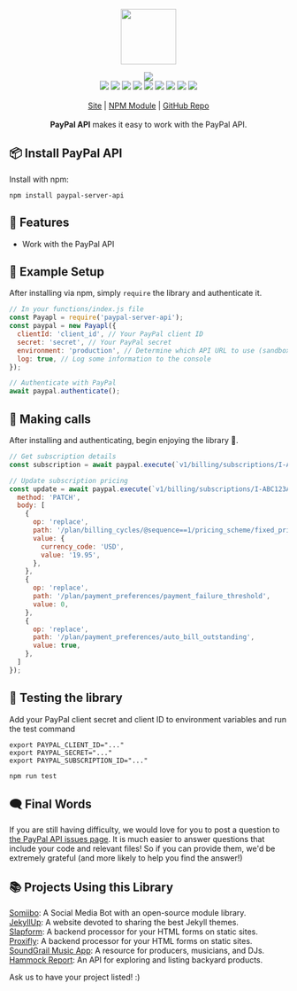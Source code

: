 <p align="center">
  <a href="https://itwcreativeworks.com">
    <img src="https://cdn.itwcreativeworks.com/assets/itw-creative-works/images/logo/itw-creative-works-brandmark-black-x.svg" width="100px">
  </a>
</p>

<p align="center">
  <img src="https://img.shields.io/github/package-json/v/itw-creative-works/paypal-server-api.svg">
  <br>
  <img src="https://img.shields.io/librariesio/release/npm/paypal-server-api.svg">
  <img src="https://img.shields.io/bundlephobia/min/paypal-server-api.svg">
  <img src="https://img.shields.io/codeclimate/maintainability-percentage/itw-creative-works/paypal-server-api.svg">
  <img src="https://img.shields.io/npm/dm/paypal-server-api.svg">
  <img src="https://img.shields.io/node/v/paypal-server-api.svg">
  <img src="https://img.shields.io/website/https/itwcreativeworks.com.svg">
  <img src="https://img.shields.io/github/license/itw-creative-works/paypal-server-api.svg">
  <img src="https://img.shields.io/github/contributors/itw-creative-works/paypal-server-api.svg">
  <img src="https://img.shields.io/github/last-commit/itw-creative-works/paypal-server-api.svg">
  <br>
  <br>
  <a href="https://itwcreativeworks.com">Site</a> | <a href="https://www.npmjs.com/package/paypal-server-api">NPM Module</a> | <a href="https://github.com/itw-creative-works/paypal-server-api">GitHub Repo</a>
  <br>
  <br>
  <strong>PayPal API</strong> makes it easy to work with the PayPal API.
</p>

## 📦 Install PayPal API
Install with npm:
```shell
npm install paypal-server-api
```

## 🦄 Features
* Work with the PayPal API

## 📘 Example Setup
After installing via npm, simply `require` the library and authenticate it.
```js
// In your functions/index.js file
const Payapl = require('paypal-server-api');
const paypal = new Payapl({
  clientId: 'client_id', // Your PayPal client ID
  secret: 'secret', // Your PayPal secret
  environment: 'production', // Determine which API URL to use (sandbox OR production)
  log: true, // Log some information to the console
});

// Authenticate with PayPal
await paypal.authenticate();
```

## 🚀 Making calls
After installing and authenticating, begin enjoying the library 🧰.
```js
// Get subscription details
const subscription = await paypal.execute(`v1/billing/subscriptions/I-ABC123ABC123`);

// Update subscription pricing
const update = await paypal.execute(`v1/billing/subscriptions/I-ABC123ABC123`, {
  method: 'PATCH',
  body: [
    {
      op: 'replace',
      path: '/plan/billing_cycles/@sequence==1/pricing_scheme/fixed_price',
      value: {
        currency_code: 'USD',
        value: '19.95',
      },
    },
    {
      op: 'replace',
      path: '/plan/payment_preferences/payment_failure_threshold',
      value: 0,
    },
    {
      op: 'replace',
      path: '/plan/payment_preferences/auto_bill_outstanding',
      value: true,
    },
  ]
});
```

## 🧪 Testing the library
Add your PayPal client secret and client ID to environment variables and run the test command
```shell
export PAYPAL_CLIENT_ID="..."
export PAYPAL_SECRET="..."
export PAYPAL_SUBSCRIPTION_ID="..."

npm run test
```


## 🗨️ Final Words
If you are still having difficulty, we would love for you to post a question to [the PayPal API issues page](https://github.com/itw-creative-works/paypal-server-api/issues). It is much easier to answer questions that include your code and relevant files! So if you can provide them, we'd be extremely grateful (and more likely to help you find the answer!)

## 📚 Projects Using this Library
[Somiibo](https://somiibo.com/): A Social Media Bot with an open-source module library. <br>
[JekyllUp](https://jekyllup.com/): A website devoted to sharing the best Jekyll themes. <br>
[Slapform](https://slapform.com/): A backend processor for your HTML forms on static sites. <br>
[Proxifly](https://proxifly.com/): A backend processor for your HTML forms on static sites. <br>
[SoundGrail Music App](https://app.soundgrail.com/): A resource for producers, musicians, and DJs. <br>
[Hammock Report](https://hammockreport.com/): An API for exploring and listing backyard products. <br>

Ask us to have your project listed! :)
